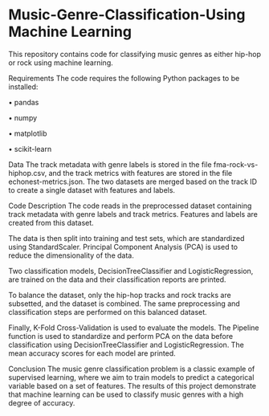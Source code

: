 # Music-Genre-Classification-Using Machine Learning
This repository contains code for classifying music genres as either hip-hop or rock using machine learning.

Requirements
The code requires the following Python packages to be installed:

• pandas

• numpy

• matplotlib

• scikit-learn

Data
The track metadata with genre labels is stored in the file fma-rock-vs-hiphop.csv, and the track metrics with features are stored in the file echonest-metrics.json. The two datasets are merged based on the track ID to create a single dataset with features and labels.

Code Description
The code reads in the preprocessed dataset containing track metadata with genre labels and track metrics. Features and labels are created from this dataset.

The data is then split into training and test sets, which are standardized using StandardScaler. Principal Component Analysis (PCA) is used to reduce the dimensionality of the data.

Two classification models, DecisionTreeClassifier and LogisticRegression, are trained on the data and their classification reports are printed.

To balance the dataset, only the hip-hop tracks and rock tracks are subsetted, and the dataset is combined. The same preprocessing and classification steps are performed on this balanced dataset.

Finally, K-Fold Cross-Validation is used to evaluate the models. The Pipeline function is used to standardize and perform PCA on the data before classification using DecisionTreeClassifier and LogisticRegression. The mean accuracy scores for each model are printed.

Conclusion
The music genre classification problem is a classic example of supervised learning, where we aim to train models to predict a categorical variable based on a set of features. The results of this project demonstrate that machine learning can be used to classify music genres with a high degree of accuracy.
